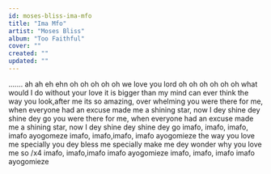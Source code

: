 ```yaml
---
id: moses-bliss-ima-mfo
title: "Ima Mfo"
artist: "Moses Bliss"
album: "Too Faithful"
cover: ""
created: ""
updated: ""
---
```


.......
ah ah eh ehn
oh oh oh oh oh
we love you lord
oh oh oh oh oh oh
what would I do without your love
it is bigger than my mind can ever think
the way you look,after me
its so amazing, over whelming
you were there for me, when everyone had an excuse
made me a shining star, now I dey shine dey shine dey go
you were there for me, when everyone had an excuse
made me a shining star, now I dey shine dey shine dey go
imafo, imafo, imafo,
 imafo
ayogomeze
imafo, imafo,imafo,
imafo
ayogomieze
the way you love me specially
you dey bless me specially
make me dey wonder why you love me so /x4
imafo, imafo,imafo
imafo
ayogomieze
imafo, imafo, imafo
imafo
ayogomieze